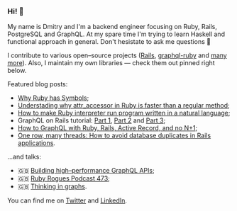 ### Hi! 👋

My name is Dmitry and I'm a backend engineer focusing on Ruby, Rails, PostgreSQL and GraphQL. At my spare time I'm trying to learn Haskell and functional approach in general. Don't hesistate to ask me questions 🙂

I contribute to various open–source projects ([Rails](https://github.com/rails/rails/pulls?q=is%3Apr+author%3ADmitryTsepelev+), [graphql-ruby](https://github.com/rmosolgo/graphql-ruby/pulls?q=is%3Apr+author%3ADmitryTsepelev+) and [many more](https://github.com/pulls?q=is%3Apr+author%3ADmitryTsepelev+archived%3Afalse+is%3Apublic)). Also, I maintain my own libraries — check them out pinned right below.

Featured blog posts:

- [Why Ruby has Symbols](https://dmitrytsepelev.dev/why-has-ruby-symbols);
- [Understading why attr_accessor in Ruby is faster than a regular method](https://dmitrytsepelev.dev/attr-accessor-in-ruby);
- [How to make Ruby interpreter run program written in a natural language](https://dmitrytsepelev.dev/natural-language-programming-with-ruby);
- GraphQL on Rails tutorial: [Part 1](https://evilmartians.com/chronicles/graphql-on-rails-1-from-zero-to-the-first-query), [Part 2](https://evilmartians.com/chronicles/graphql-on-rails-2-updating-the-data) and [Part 3](https://evilmartians.com/chronicles/graphql-on-rails-3-on-the-way-to-perfection);
- [How to GraphQL with Ruby, Rails, Active Record, and no N+1](https://evilmartians.com/chronicles/how-to-graphql-with-ruby-rails-active-record-and-no-n-plus-one);
- [One row, many threads: How to avoid database duplicates in Rails applications](https://evilmartians.com/chronicles/one-row-many-threads-how-to-avoid-database-duplicates-in-rails-applications).

...and talks:

- 🇬🇧 [Building high–performance GraphQL APIs](https://www.youtube.com/watch?v=kIJdauCgBC8);
- 🇬🇧 [Ruby Rogues Podcast 473](https://dev.to/rubyrogues/rr-473-graphql-doesn-t-need-to-be-hell-with-dmitry-tsepelev);
- 🇬🇧 [Thinking in graphs](https://www.youtube.com/watch?v=CjOwKbf8L3I&feature=youtu.be&t=9615).

You can find me on [Twitter](https://twitter.com/dmitrytsepelev) and [LinkedIn](https://www.linkedin.com/in/dmitry-tsepelev-98029b83).

